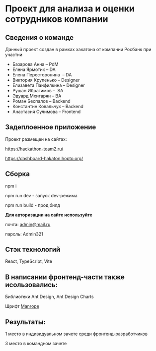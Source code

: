 # Проект для анализа и оценки сотрудников компании

## Сведения о команде
Данный проект создан в рамках хакатона от компании Росбанк при участии

<ul>
  <li>Базарова Анна – PdM</li>
  <li>Елена Ярмотик – DA</li>
  <li>Елена Пересторонина  – DA </li>
  <li>Виктория Крупенько – Designer</li>
  <li>Елизавета Панфилкина – Designer</li>
  <li>Рушан Ибрагимов –  SA</li>
  <li>Эдуард Мхитарян – BA</li>
  <li>Роман Беспалов – Backend</li>
  <li>Константин Ковальчук – Backend</li>
  <li>Анастасия Сулимова – Frontend</li>
</ul>

## Задеплоенное приложение
Проект размещен на сайтах:

https://hackathon-team2.ru/

https://dashboard-hakaton.hopto.org/

## Сборка
npm i

npm run dev - запуск dev-режима

npm run build - прод билд

**Для авторизации на сайте используйте**

почта: admin@mail.ru

пароль: Admin321

## Стэк технологий
React, TypeScript, Vite

## В написании фронтенд-части также исользовались:
Библиотеки Ant Design, Ant Design Charts

Шрифт <a href="https://fonts.google.com/specimen/Manrope">Manrope</a>

## Результаты:
1 место в индивидуальном зачете среди фронтенд-разработчиков

3 место в командном зачете

